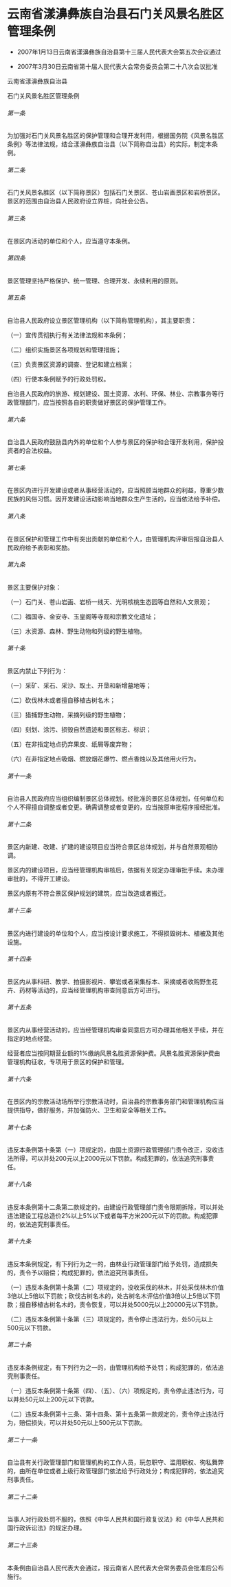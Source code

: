 # 云南省漾濞彝族自治县石门关风景名胜区管理条例

- 2007年1月13日云南省漾濞彝族自治县第十三届人民代表大会第五次会议通过

- 2007年3月30日云南省第十届人民代表大会常务委员会第二十八次会议批准

<!-- INFO END -->

云南省漾濞彝族自治县

石门关风景名胜区管理条例

###### 第一条

为加强对石门关风景名胜区的保护管理和合理开发利用，根据国务院《风景名胜区条例》等法律法规，结合漾濞彝族自治县（以下简称自治县）的实际，制定本条例。

###### 第二条

石门关风景名胜区（以下简称景区）包括石门关景区、苍山岩画景区和岩桥景区。景区的范围由自治县人民政府设立界桩，向社会公告。

###### 第三条

在景区内活动的单位和个人，应当遵守本条例。

###### 第四条

景区管理坚持严格保护、统一管理、合理开发、永续利用的原则。

###### 第五条

自治县人民政府设立景区管理机构（以下简称管理机构），其主要职责：

（一）宣传贯彻执行有关法律法规和本条例；

（二）组织实施景区各项规划和管理措施；

（三）负责景区资源的调查、登记和建立档案；

（四）行使本条例赋予的行政处罚权。

自治县人民政府的旅游、规划建设、国土资源、水利、环保、林业、宗教事务等行政管理部门，应当按照各自的职责做好景区的保护管理工作。

###### 第六条

自治县人民政府鼓励县内外的单位和个人参与景区的保护和合理开发利用，保护投资者的合法权益。

###### 第七条

在景区内进行开发建设或者从事经营活动的，应当照顾当地群众的利益，尊重少数民族的风俗习惯。因开发建设活动影响当地群众生产生活的，应当依法给予补偿。

###### 第八条

在景区保护和管理工作中有突出贡献的单位和个人，由管理机构评审后报自治县人民政府给予表彰和奖励。

###### 第九条

景区主要保护对象：

（一）石门关、苍山岩画、岩桥一线天、光明核桃生态园等自然和人文景观；

（二）福国寺、金安寺、玉皇阁等寺观和宗教文化遗址；

（三）水资源、森林、野生动物和列级的野生植物。

###### 第十条

景区内禁止下列行为：

（一）采矿、采石、采沙、取土、开垦和新增墓地等；

（二）砍伐林木或者擅自移植古树名木；

（三）猎捕野生动物，采摘列级的野生植物；

（四）刻划、涂污、损毁自然遗迹和景区标志、标识；

（五）在非指定地点扔弃果皮、纸屑等废弃物；

（六）在非指定地点吸烟、燃放烟花爆竹、燃点香烛以及其他用火行为。

###### 第十一条

自治县人民政府应当组织编制景区总体规划。经批准的景区总体规划，任何单位和个人不得擅自调整或者变更。确需调整或者变更的，应当按原审批程序报经批准。

###### 第十二条

景区内新建、改建、扩建的建设项目应当符合景区总体规划，并与自然景观相协调。

景区内的建设项目，应当经管理机构审核后，依据有关规定办理审批手续。未办理审批的，不得开工建设。

景区内原有不符合景区保护规划的建筑，应当改造或者搬迁。

###### 第十三条

景区内进行建设的单位和个人，应当按设计要求施工，不得损毁树木、植被及其他设施。

###### 第十四条

景区内从事科研、教学、拍摄影视片、攀岩或者采集标本、采摘或者收购野生花卉、药材等活动的，应当经管理机构审查同意后方可进行。

###### 第十五条

景区内从事经营活动的，应当经管理机构审查同意后方可办理其他相关手续，并在指定的地点经营。

经营者应当按同期营业额的1%缴纳风景名胜资源保护费。风景名胜资源保护费由管理机构征收，专项用于景区的保护和管理。

###### 第十六条

在景区内的宗教活动场所举行宗教活动时，自治县的宗教事务部门和管理机构应当提供指导，做好服务，并加强防火、卫生和安全等相关工作。

###### 第十七条

违反本条例第十条第（一）项规定的，由国土资源行政管理部门责令改正，没收违法所得，可以并处200元以上2000元以下罚款。构成犯罪的，依法追究刑事责任。

###### 第十八条

违反本条例第十二条第二款规定的，由建设行政管理部门责令限期拆除，可以并处违法建设工程总造价2%以上5%以下或者每平方米200元以下的罚款。构成犯罪的，依法追究刑事责任。

###### 第十九条

违反本条例规定，有下列行为之一的，由林业行政管理部门给予处罚，造成损失的，责令予以赔偿；构成犯罪的，依法追究刑事责任。

（一）违反本条例第十条第（二）项规定的，没收采伐的林木，并处采伐林木价值3倍以上5倍以下罚款；砍伐古树名木的，处古树名木评估价值3倍以上5倍以下罚款；擅自移植古树名木的，责令恢复，可以并处5000元以上20000元以下罚款。

（二）违反本条例第十条第（三）项规定的，责令停止违法行为，处50元以上500元以下罚款。

###### 第二十条

违反本条例规定，有下列行为之一的，由管理机构给予处罚；构成犯罪的，依法追究刑事责任。

（一）违反本条例第十条第（四）、（五）、（六）项规定的，责令停止违法行为，可以并处50元以上200元以下罚款。

（二）违反本条例第十三条、第十四条、第十五条第一款规定的，责令停止违法行为，赔偿损失，可以并处50元以上500元以下罚款。

###### 第二十一条

自治县有关行政管理部门和管理机构的工作人员，玩忽职守、滥用职权、徇私舞弊的，由所在单位或者上级行政管理部门依法给予行政处分；构成犯罪的，依法追究刑事责任。

###### 第二十二条

当事人对行政处罚不服的，依照《中华人民共和国行政复议法》和《中华人民共和国行政诉讼法》的规定办理。

###### 第二十三条

本条例由自治县人民代表大会通过，报云南省人民代表大会常务委员会批准后公布施行。

